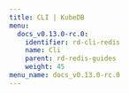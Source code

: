 ```yaml
---
title: CLI | KubeDB
menu:
  docs_v0.13.0-rc.0:
    identifier: rd-cli-redis
    name: Cli
    parent: rd-redis-guides
    weight: 45
menu_name: docs_v0.13.0-rc.0
---
```

